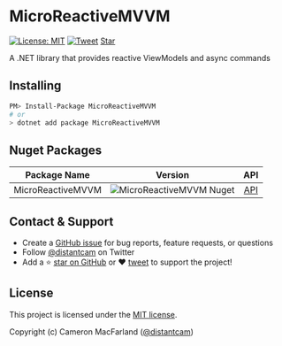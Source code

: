 # MicroReactiveMVVM

[![License: MIT](https://img.shields.io/badge/License-MIT-yellow.svg?style=flat-square)](https://github.com/distantcam/microreactivemvvm/blob/master/LICENSE.md)
[![Tweet](https://img.shields.io/twitter/url/http/shields.io?style=social)](https://twitter.com/intent/tweet?url=https%3A%2F%2Fgithub.com%2Fdistantcam%2Fmicroreactivemvvm&hashtags=dotnet,mvvm)
<a class="github-button" href="https://github.com/distantcam/microreactivemvvm" data-icon="octicon-star" data-show-count="true" aria-label="Star distantcam/microreactivemvvm on GitHub">Star</a>

A .NET library that provides reactive ViewModels and async commands

## Installing

```sh
PM> Install-Package MicroReactiveMVVM
# or
> dotnet add package MicroReactiveMVVM
```

## Nuget Packages

| Package Name | Version | API |
| ------------ | :-----: | :-: |
| MicroReactiveMVVM | ![MicroReactiveMVVM Nuget](https://img.shields.io/nuget/v/MicroReactiveMVVM?style=flat-square) | [API](api/MicroReactiveMVVM)

## Contact & Support

- Create a [GitHub issue](https://github.com/distantcam/microreactivemvvm/issues) for bug reports, feature requests, or questions
- Follow [@distantcam](https://twitter.com/distantcam) on Twitter
- Add a ⭐️ [star on GitHub](https://github.com/distantcam/microreactivemvvm) or ❤️ [tweet](https://twitter.com/intent/tweet?url=https%3A%2F%2Fgithub.com%2Fdistantcam%2Fmicroreactivemvvm&hashtags=dotnet,mvvm) to support the project!

## License

This project is licensed under the [MIT license](https://github.com/distantcam/microreactivemvvm/blob/master/LICENSE.md).

Copyright (c) Cameron MacFarland ([@distantcam](https://twitter.com/distantcam))

<!-- GitHub Buttons -->
<script async defer src="https://buttons.github.io/buttons.js"></script>